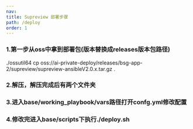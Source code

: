 ```yaml
---
nav:
title: Supreview 部署步骤
path: /deploy
order: 1
---
```


### 1.第一步从oss中拿到部署包(版本替换成releases版本包路径)

./ossutil64 cp oss://ai-private-deploy/releases/bsg-app-2/supreview/supreview-ansibleV2.0.x.tar.gz .

### 2.解压，解压完成后有两个文件夹

### 3.进入base/working_playbook/vars路径打开confg.yml修改配置

### 4.修改完进入base/scripts下执行./deploy.sh
